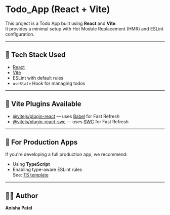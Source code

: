 # Todo_App (React + Vite)

This project is a Todo App built using **React** and **Vite**.  
It provides a minimal setup with Hot Module Replacement (HMR) and ESLint configuration.

---

## 🔧 Tech Stack Used

- [React](https://react.dev/)
- [Vite](https://vitejs.dev/)
- ESLint with default rules
- `useState` Hook for managing todos

---

## 🧩 Vite Plugins Available

- [@vitejs/plugin-react](https://github.com/vitejs/vite-plugin-react/blob/main/packages/plugin-react) — uses [Babel](https://babeljs.io/) for Fast Refresh
- [@vitejs/plugin-react-swc](https://github.com/vitejs/vite-plugin-react/blob/main/packages/plugin-react-swc) — uses [SWC](https://swc.rs/) for Fast Refresh

---

## 📘 For Production Apps

If you're developing a full production app, we recommend:
- Using **TypeScript**
- Enabling type-aware ESLint rules  
See: [TS template](https://github.com/vitejs/vite/tree/main/packages/create-vite/template-react-ts)

---

## 👩‍💻 Author

**Anisha Patel**
